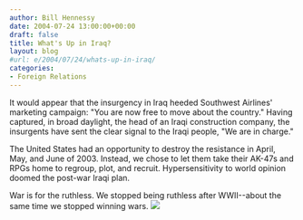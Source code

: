 ```yaml
---
author: Bill Hennessy
date: 2004-07-24 13:00:00+00:00
draft: false
title: What's Up in Iraq?
layout: blog
#url: e/2004/07/24/whats-up-in-iraq/
categories:
- Foreign Relations
---
```


It would appear that the insurgency in Iraq heeded Southwest Airlines' marketing campaign:  "You are now free to move about the country."  Having captured, in broad daylight, the head of an Iraqi construction company, the insurgents have sent the clear signal to the Iraqi people, "We are in charge."  
  
The United States had an opportunity to destroy the resistance in April, May, and June of 2003.  Instead, we chose to let them take their AK-47s and RPGs home to regroup, plot, and recruit.  Hypersensitivity to world opinion doomed the post-war Iraqi plan.    
  
War is for the ruthless.  We stopped being ruthless after WWII--about the same time we stopped winning wars.  ![](https://blog.billhennessy.com/aggbug.aspx?PostID=674)


